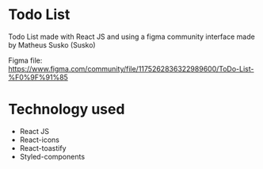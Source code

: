# Todo List

Todo List made with React JS and using a figma community interface made by Matheus Susko (Susko)

Figma file: https://www.figma.com/community/file/1175262836322989600/ToDo-List-%F0%9F%91%85

# Technology used

- React JS
- React-icons
- React-toastify
- Styled-components